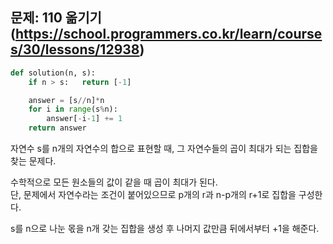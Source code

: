 ## 문제: 110 옮기기 (https://school.programmers.co.kr/learn/courses/30/lessons/12938)
```python
def solution(n, s):
    if n > s:   return [-1]

    answer = [s//n]*n
    for i in range(s%n):
        answer[-i-1] += 1
    return answer
```
자연수 s를 n개의 자연수의 합으로 표현할 때, 그 자연수들의 곱이 최대가 되는 집합을 찾는 문제다.  

수학적으로 모든 원소들의 값이 같을 때 곱이 최대가 된다.  
단, 문제에서 자연수라는 조건이 붙어있으므로 p개의 r과 n-p개의 r+1로 집합을 구성한다.  

s를 n으로 나눈 몫을 n개 갖는 집합을 생성 후 나머지 값만큼 뒤에서부터 +1을 해준다.  
